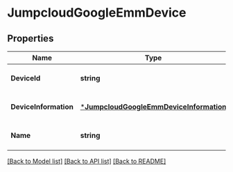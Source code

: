 # JumpcloudGoogleEmmDevice

## Properties
Name | Type | Description | Notes
------------ | ------------- | ------------- | -------------
**DeviceId** | **string** |  | [optional] [default to null]
**DeviceInformation** | [***JumpcloudGoogleEmmDeviceInformation**](jumpcloud.google_emm.DeviceInformation.md) |  | [optional] [default to null]
**Name** | **string** |  | [optional] [default to null]

[[Back to Model list]](../README.md#documentation-for-models) [[Back to API list]](../README.md#documentation-for-api-endpoints) [[Back to README]](../README.md)


